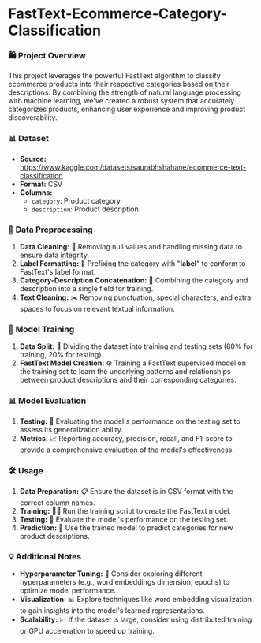# **FastText-Ecommerce-Category-Classification**

### 🛍️ **Project Overview**

This project leverages the powerful FastText algorithm to classify ecommerce products into their respective categories based on their descriptions. By combining the strength of natural language processing with machine learning, we've created a robust system that accurately categorizes products, enhancing user experience and improving product discoverability.

### 📊 **Dataset**

* **Source:** https://www.kaggle.com/datasets/saurabhshahane/ecommerce-text-classification
* **Format:** CSV
* **Columns:**
    * `category`: Product category
    * `description`: Product description

### 🚀 **Data Preprocessing**

1. **Data Cleaning:** 🧹 Removing null values and handling missing data to ensure data integrity.
2. **Label Formatting:** 🔖 Prefixing the category with "__label__" to conform to FastText's label format.
3. **Category-Description Concatenation:** 🔗 Combining the category and description into a single field for training.
4. **Text Cleaning:** ✂️ Removing punctuation, special characters, and extra spaces to focus on relevant textual information.

### 🧠 **Model Training**

1. **Data Split:** 🔪 Dividing the dataset into training and testing sets (80% for training, 20% for testing).
2. **FastText Model Creation:** ⚙️ Training a FastText supervised model on the training set to learn the underlying patterns and relationships between product descriptions and their corresponding categories.

### 📊 **Model Evaluation**

1. **Testing:** 🧪 Evaluating the model's performance on the testing set to assess its generalization ability.
2. **Metrics:** 📈 Reporting accuracy, precision, recall, and F1-score to provide a comprehensive evaluation of the model's effectiveness.

### 🛠️ **Usage**

1. **Data Preparation:** 📋 Ensure the dataset is in CSV format with the correct column names.
2. **Training:** 🏋️‍♂️ Run the training script to create the FastText model.
3. **Testing:** 🔬 Evaluate the model's performance on the testing set.
4. **Prediction:** 🔮 Use the trained model to predict categories for new product descriptions.

### 💡 **Additional Notes**

* **Hyperparameter Tuning:** 🔧 Consider exploring different hyperparameters (e.g., word embeddings dimension, epochs) to optimize model performance.
* **Visualization:** 📊 Explore techniques like word embedding visualization to gain insights into the model's learned representations.
* **Scalability:** 📈 If the dataset is large, consider using distributed training or GPU acceleration to speed up training.
